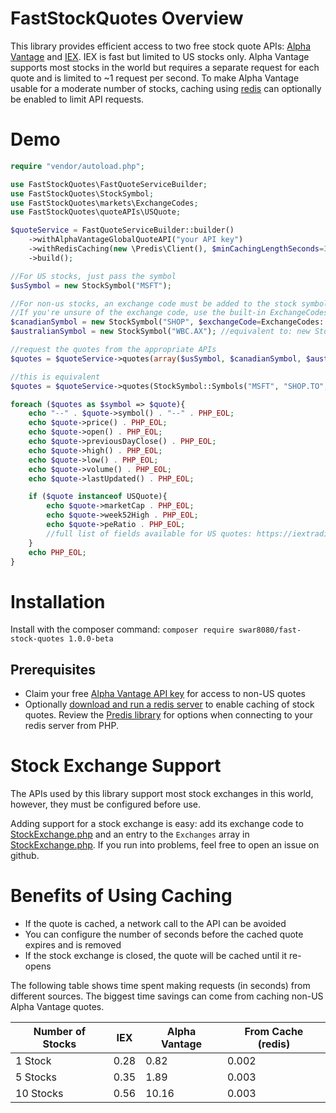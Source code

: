 # FastStockQuotes Overview
This library provides efficient access to two free stock quote APIs: [Alpha Vantage](https://www.alphavantage.co/) and [IEX](https://iextrading.com/developer). IEX is fast but limited to US stocks only. Alpha Vantage supports most stocks in the world but requires a separate request for each quote and is limited to ~1 request per second. To make Alpha Vantage usable for a moderate number of stocks, caching using [redis](https://redis.io/) can optionally be enabled to limit API requests.

# Demo
```php
require "vendor/autoload.php";

use FastStockQuotes\FastQuoteServiceBuilder;
use FastStockQuotes\StockSymbol;
use FastStockQuotes\markets\ExchangeCodes;
use FastStockQuotes\quoteAPIs\USQuote;

$quoteService = FastQuoteServiceBuilder::builder()
	->withAlphaVantageGlobalQuoteAPI("your API key")
	->withRedisCaching(new \Predis\Client(), $minCachingLengthSeconds=300)
	->build();

//For US stocks, just pass the symbol
$usSymbol = new StockSymbol("MSFT");

//For non-us stocks, an exchange code must be added to the stock symbol to identify the stock exchange it belongs to.
//If you're unsure of the exchange code, use the built-in ExchangeCodes constant or check Yahoo Finance
$canadianSymbol = new StockSymbol("SHOP", $exchangeCode=ExchangeCodes::CANADA); 
$australianSymbol = new StockSymbol("WBC.AX"); //equivalent to: new StockSymbol("WBC", ExchangeCodes::AUSTRALIA)

//request the quotes from the appropriate APIs
$quotes = $quoteService->quotes(array($usSymbol, $canadianSymbol, $australianSymbol));

//this is equivalent
$quotes = $quoteService->quotes(StockSymbol::Symbols("MSFT", "SHOP.TO", "WBC.AX"));

foreach ($quotes as $symbol => $quote){
	echo "--" . $quote->symbol() . "--" . PHP_EOL;
	echo $quote->price() . PHP_EOL;
	echo $quote->open() . PHP_EOL;
	echo $quote->previousDayClose() . PHP_EOL;
	echo $quote->high() . PHP_EOL;
	echo $quote->low() . PHP_EOL;
	echo $quote->volume() . PHP_EOL;
	echo $quote->lastUpdated() . PHP_EOL;

	if ($quote instanceof USQuote){
		echo $quote->marketCap . PHP_EOL;
		echo $quote->week52High . PHP_EOL;
		echo $quote->peRatio . PHP_EOL;
		//full list of fields available for US quotes: https://iextrading.com/developer/docs/#quote
	}
	echo PHP_EOL;
}
```

# Installation
Install with the composer command: `composer require swar8080/fast-stock-quotes 1.0.0-beta`

## Prerequisites
* Claim your free [Alpha Vantage API key](https://www.alphavantage.co/support/#api-key) for access to non-US quotes
* Optionally [download and run a redis server](https://redis.io/) to enable caching of stock quotes. Review the [Predis library](https://github.com/nrk/predis#connecting-to-redis) for options when connecting to your redis server from PHP. 

# Stock Exchange Support
The APIs used by this library support most stock exchanges in this world, however, they must be configured before use.

Adding support for a stock exchange is easy: add its exchange code to [StockExchange.php](https://github.com/swar8080/FastStockQuotes/blob/master/src/markets/ExchangeCodes.php) and an entry to the `Exchanges` array in [StockExchange.php](https://github.com/swar8080/FastStockQuotes/blob/master/src/markets/StockExchange.php#L149). If you run into problems, feel free to open an issue on github.

# Benefits of Using Caching
* If the quote is cached, a network call to the API can be avoided
* You can configure the number of seconds before the cached quote expires and is removed
* If the stock exchange is closed, the quote will be cached until it re-opens

The following table shows time spent making requests (in seconds) from different sources. The biggest time savings can come from caching non-US Alpha Vantage quotes.

Number of Stocks | IEX  | Alpha Vantage | From Cache (redis)
-----------------|------|---------------|-----------------
1 Stock | 0.28 | 0.82 | 0.002
5 Stocks | 0.35 | 1.89 | 0.003
10 Stocks | 0.56 | 10.16 | 0.003
